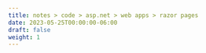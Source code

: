 ```yaml
---
title: notes > code > asp.net > web apps > razor pages
date: 2023-05-25T00:00:00-06:00
draft: false
weight: 1
---
```


